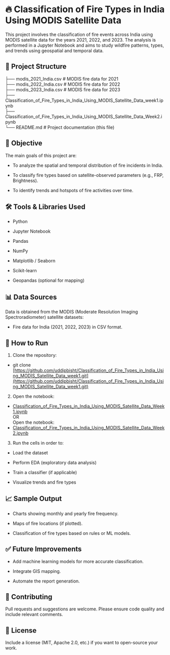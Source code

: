 # 🔥 Classification of Fire Types in India Using MODIS Satellite Data
This project involves the classification of fire events across India using MODIS satellite data for the years 2021, 2022, and 2023. The analysis is performed in a Jupyter Notebook and aims to study wildfire patterns, types, and trends using geospatial and temporal data.

## 📁 Project Structure<br>
├── modis_2021_India.csv         # MODIS fire data for 2021<br>
├── modis_2022_India.csv         # MODIS fire data for 2022<br>
├── modis_2023_India.csv         # MODIS fire data for 2023<br>
├── Classification_of_Fire_Types_in_India_Using_MODIS_Satellite_Data_week1.ipynb<br>
├── Classification_of_Fire_Types_in_India_Using_MODIS_Satellite_Data_Week2.ipynb<br>
└── README.md                    # Project documentation (this file)
## 📌 Objective
The main goals of this project are:

- To analyze the spatial and temporal distribution of fire incidents in India.

* To classify fire types based on satellite-observed parameters (e.g., FRP, Brightness).

+ To identify trends and hotspots of fire activities over time.

## 🛠️ Tools & Libraries Used

- Python

* Jupyter Notebook

+ Pandas

- NumPy

- Matplotlib / Seaborn

- Scikit-learn

- Geopandas (optional for mapping)

## 📊 Data Sources
Data is obtained from the MODIS (Moderate Resolution Imaging Spectroradiometer) satellite datasets:

- Fire data for India (2021, 2022, 2023) in CSV format.

## 🚀 How to Run
1. Clone the repository:
  - git clone [https://github.com/uddipbisht/Classification_of_Fire_Types_in_India_Using_MODIS_Satellite_Data_week1.git](https://github.com/uddipbisht/Classification_of_Fire_Types_in_India_Using_MODIS_Satellite_Data_week1.git)
2. Open the notebook:
 - [Classification_of_Fire_Types_in_India_Using_MODIS_Satellite_Data_Week1.ipynb](https://github.com/uddipbisht/Classification_of_Fire_Types_in_India_Using_MODIS_Satellite_Data_week1/blob/321afb66cf119c7ed64f4ead69a11fda731f2309/Classification_of_Fire_Types_in_India_Using_MODIS_Satellite_Data.ipynb)<br>
                             OR<br>
   Open the notebook:
 - [Classification_of_Fire_Types_in_India_Using_MODIS_Satellite_Data_Week2.ipynb]( )
3. Run the cells in order to:

- Load the dataset

- Perform EDA (exploratory data analysis)

- Train a classifier (if applicable)

- Visualize trends and fire types

## 📈 Sample Output
- Charts showing monthly and yearly fire frequency.

- Maps of fire locations (if plotted).

- Classification of fire types based on rules or ML models.

## ✅ Future Improvements
- Add machine learning models for more accurate classification.

- Integrate GIS mapping.

- Automate the report generation.

## 🤝 Contributing
Pull requests and suggestions are welcome. Please ensure code quality and include relevant comments.

## 📄 License
Include a license (MIT, Apache 2.0, etc.) if you want to open-source your work.
